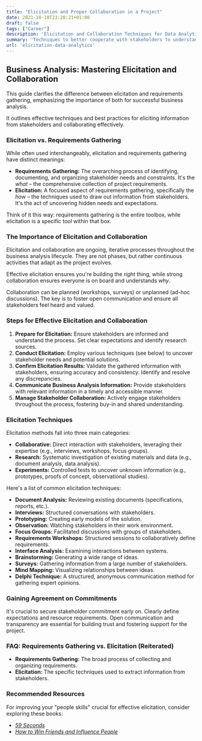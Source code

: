 ```yaml
---
title: "Elicitation and Proper Collaboration in a Project"
date: 2021-10-10T23:20:21+01:00
draft: false
tags: ["Career"]
description: 'Elicitation and Collaboration Techniques for Data Analytics projects.'
summary: 'Techniques to better cooperate with stakeholders to understand what they want to achieve through a project.'
url: 'elicitation-data-analytics'
---
```


## Business Analysis: Mastering Elicitation and Collaboration

This guide clarifies the difference between elicitation and requirements gathering, emphasizing the importance of both for successful business analysis.

It outlines effective techniques and best practices for eliciting information from stakeholders and collaborating effectively.

### Elicitation vs. Requirements Gathering

While often used interchangeably, elicitation and requirements gathering have distinct meanings:

* **Requirements Gathering:** The overarching process of identifying, documenting, and organizing stakeholder needs and constraints.  It's the *what* – the comprehensive collection of project requirements.
* **Elicitation:** A focused aspect of requirements gathering, specifically the *how* – the techniques used to draw out information from stakeholders.  It's the act of uncovering hidden needs and expectations.

Think of it this way: requirements gathering is the entire toolbox, while elicitation is a specific tool within that box.

### The Importance of Elicitation and Collaboration

Elicitation and collaboration are ongoing, iterative processes throughout the business analysis lifecycle. They are not phases, but rather continuous activities that adapt as the project evolves. 

Effective elicitation ensures you're building the *right* thing, while strong collaboration ensures everyone is on board and understands *why*.

Collaboration can be planned (workshops, surveys) or unplanned (ad-hoc discussions).  The key is to foster open communication and ensure all stakeholders feel heard and valued.

### Steps for Effective Elicitation and Collaboration

1. **Prepare for Elicitation:** Ensure stakeholders are informed and understand the process. Set clear expectations and identify research sources.
2. **Conduct Elicitation:** Employ various techniques (see below) to uncover stakeholder needs and potential solutions.
3. **Confirm Elicitation Results:** Validate the gathered information with stakeholders, ensuring accuracy and consistency. Identify and resolve any discrepancies.
4. **Communicate Business Analysis Information:**  Provide stakeholders with relevant information in a timely and accessible manner.
5. **Manage Stakeholder Collaboration:** Actively engage stakeholders throughout the process, fostering buy-in and shared understanding.

### Elicitation Techniques

Elicitation methods fall into three main categories:

* **Collaborative:** Direct interaction with stakeholders, leveraging their expertise (e.g., interviews, workshops, focus groups).
* **Research:**  Systematic investigation of existing materials and data (e.g., document analysis, data analysis).
* **Experiments:** Controlled tests to uncover unknown information (e.g., prototypes, proofs of concept, observational studies).

Here's a list of common elicitation techniques:

* **Document Analysis:** Reviewing existing documents (specifications, reports, etc.).
* **Interviews:** Structured conversations with stakeholders.
* **Prototyping:** Creating early models of the solution.
* **Observation:**  Watching stakeholders in their work environment.
* **Focus Groups:**  Facilitated discussions with groups of stakeholders.
* **Requirements Workshops:** Structured sessions to collaboratively define requirements.
* **Interface Analysis:** Examining interactions between systems.
* **Brainstorming:** Generating a wide range of ideas.
* **Surveys:** Gathering information from a large number of stakeholders.
* **Mind Mapping:** Visualizing relationships between ideas.
* **Delphi Technique:**  A structured, anonymous communication method for gathering expert opinions.

### Gaining Agreement on Commitments

It's crucial to secure stakeholder commitment early on.  Clearly define expectations and resource requirements.  Open communication and transparency are essential for building trust and fostering support for the project.

### FAQ: Requirements Gathering vs. Elicitation (Reiterated)

* **Requirements Gathering:** The broad process of collecting and organizing requirements.
* **Elicitation:** The specific techniques used to extract information from stakeholders.

### Recommended Resources

For improving your "people skills" crucial for effective elicitation, consider exploring these books:

* *[59 Seconds](https://www.goodreads.com/book/show/6340948-59-seconds)*
* *[How to Win Friends and Influence People](https://www.goodreads.com/book/show/4865.How_to_Win_Friends_and_Influence_People)*


<!-- 
A guide on elicitation techniques and why they are different of gathering requirements. 

## Business Analysis -  Elicitation and Collaboration

These tasks that business analysts perform to obtain information from stakeholders and confirm 
the results. It also describes the communication with stakeholders once the business analysis information is assembled.

* **Elicitation is the process of gathering information from sources such as stakeholders or other sources.** It is the primary method for learning about needs and designs, and it may involve speaking with stakeholders directly, doing research, conducting experiments, or simply receiving information.

* **Collaboration is the process by which two or more people cooperate to achieve a common objective.** The knowledge area on Elicitation and Collaboration explains how business analysts locate and come to an understanding of all different kinds of business analysis material. In business analysis, elicitation and collaboration work is never in a "phase"; rather, it is ongoing as long as business analysis work is being done.

Collaboration and elicitation can happen on purpose, accidentally, or both. Workshops, experiments, and/or surveys are examples of planned activities that can be pre-structured and coordinated. Unplanned events like last-minute or "just in time" collaboration or talks occur suddenly and without warning.

**Information gathering for business analysis is a collaborative process.** Each assignment that requires interaction with stakeholders as well as independent analytical work by the business analyst will elicit information.


### Steps for better Elicitation and Collaboration

* Prepare for Elicitation: involves ensuring that the stakeholders have the information they need to provide and that they understand the nature of the activities they are going to perform. It also sets a shared set of expectations regarding the outcomes of the activity. Preparation may also involve identifying research sources or preparing to conduct an experiment to see if a process change actually results in an improvement.

* Conduct Elicitation: describes the work performed to understand stakeholder needs and identify potential solutions that may meet those 
needs. This may involve direct interaction with stakeholders, doing research, or running experiments.

* Confirm Elicitation Results: involves ensuring that stakeholders have a shared understanding of the outcomes of elicitation, that elicited 
information is recorded appropriately, and that the business analyst has the information sought from an elicitation activity. This task also involves comparing the information received with other information to look for inconsistencies or gaps.

* Communicate Business Analysis Information: provides stakeholders with the information they need, at the time they need it. The information is 
presented in a useful form, using the right terminology and concepts.

* Manage Stakeholder Collaboration: describes working with stakeholders to engage them in the overall business analysis process and to 
ensure that the business analyst can deliver the outcomes needed


Remember - **The purpose of Conduct Elicitation is to draw out, explore, and identify information relevant to the change.**

### Types of Elicitation:

* Collaborative: involves direct interaction with stakeholders, and relies on their experiences, expertise, and judgment.

* Research: involves systematically discovering and studying information from materials or sources that are not directly known by stakeholders involved in the change. Stakeholders might still participate in the research. 
Research can include data analysis of historical data to identify trends or past results.

* Experiments: involves identifying information that could not be known without some sort of controlled test. Some information cannot be drawn from people or documents—because it is unknown. Experiments can help discover this kind of information. Experiments include observational studies, proofs of concept, and prototypes


The purpose of Confirm Elicitation Results is to check the information gathered during an elicitation session for accuracy and consistency with other information.

Elicited information is confirmed to identify any problems and resolve them before resources are committed to using the information. This review may discover errors, omissions, conflicts, and ambiguity.

The elicitation results can be compared against their source and other elicitation results to ensure consistency. Collaboration with stakeholders might be necessary to ensure their inputs are correctly captured and that they agree with the results of non-facilitated elicitation. 

#### Examples

* Document Analysis - requirement specifications, business processes, industry standards...
* Interview - have some questions prepared, but be ready that the conversation will evolve to unexpected paths
* Prototyping - an early model of the expected final result (it involves an iterative process)
* Observation
* Focus Groups
* Requirements workshop
* Interface analysis
* Brainstorming - boost creativity and produce new ideas to further analyze
* Surveys
* Mind mapping
* Delphi Techniques -  a structured, iterative, and anonymous communication method used to gather expert opinions, reduce biases, and reach consensus on a specific topic or problem.



## MUST DO -  Gain Agreement on Commitments

Participants in business analysis activities may need to dedicate time and resources. As early in the project as possible, the business analyst and stakeholders define and accept these obligations. As long as the objectives and desired results of the commitment are understood explicitly, the specifics of the commitments may be stated publicly or informally.

If business analysts cooperate with stakeholders and **promote the free flow of information**, ideas, and innovations, stakeholders are more likely to support change.

All interested stakeholders must feel heard, that their perspectives count, and that their contributions are valued in order to **create genuine stakeholder engagement.**

**Collaboration involves regular, frequent, and bi-directional communication.** 

## FAQ

### Requirements gathering vs Elicitation

Requirements gathering is a broader term that encompasses the entire process of identifying, collecting, documenting, and organizing the needs, expectations, and constraints of a project's stakeholders. This process involves various techniques, such as brainstorming sessions, interviews, workshops, surveys, and analyzing existing documentation. The main goal of requirements gathering is to create a comprehensive list of requirements that serves as a basis for project planning, design, implementation, and testing.

Elicitation is a more focused aspect of the requirements gathering process. It specifically refers to the act of drawing out or extracting information from stakeholders, such as users, customers, or domain experts. Elicitation techniques include one-on-one interviews, focus groups, observations, and questionnaires. The primary goal of requirements elicitation is to uncover the stakeholders' true needs, expectations, and constraints, which may not be immediately obvious or explicitly stated.

In summary, requirements gathering is the overall process of collecting and organizing the project requirements, while requirements elicitation focuses on extracting specific information from stakeholders. Elicitation is a subset of gathering and is a crucial step to ensure that the collected requirements accurately reflect the needs and expectations of the stakeholders involved in the project. -->


